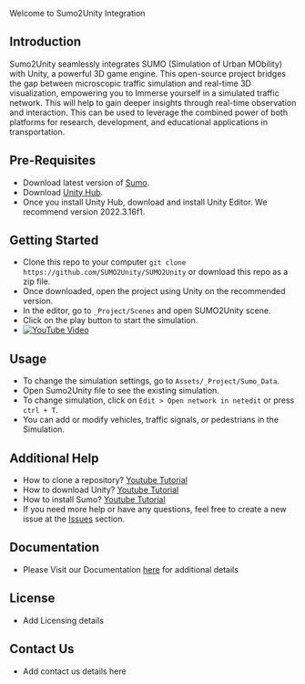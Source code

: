 Welcome to Sumo2Unity Integration

## Introduction
Sumo2Unity seamlessly integrates SUMO (Simulation of Urban MObility) with Unity, a powerful 3D game engine. This open-source project bridges the gap between microscopic traffic simulation and real-time 3D visualization, empowering you to Immerse yourself in a simulated traffic network. This will help to gain deeper insights through real-time observation and interaction. This can be used to leverage the combined power of both platforms for research, development, and educational applications in transportation.

## Pre-Requisites
- Download latest version of [Sumo](https://eclipse.dev/sumo/).
- Download [Unity Hub](https://unity.com/download).
- Once you install Unity Hub, download and install Unity Editor. We recommend version 2022.3.16f1.

## Getting Started
- Clone this repo to your computer   `git clone https://github.com/SUMO2Unity/SUMO2Unity` or download this repo as a zip file.
- Once downloaded, open the project using Unity on the recommended version.
- In the editor, go to `_Project/Scenes` and open SUMO2Unity scene.
- Click on the play button to start the simulation.
- [![YouTube Video](https://img.youtube.com/vi/AWS-hvQ5cqs/0.jpg)](https://www.youtube.com/watch?v=AWS-hvQ5cqs)

## Usage
- To change the simulation settings, go to `Assets/_Project/Sumo_Data`.
- Open Sumo2Unity file to see the existing simulation.
- To change simulation, click on `Edit > Open network in netedit` or press `ctrl + T`.
- You can add or modify vehicles, traffic signals, or pedestrians in the Simulation.

## Additional Help
- How to clone a repository? [Youtube Tutorial](https://www.youtube.com/watch?v=EhxPBMQFCaI)
- How to download Unity? [Youtube Tutorial](https://www.youtube.com/watch?v=Kh_FD0Ypdhg)
- How to install Sumo? [Youtube Tutorial](https://www.youtube.com/watch?v=7DfVUwgUIlQ)
- If you need more help or have any questions, feel free to create a new issue at the [Issues](https://github.com/SUMO2Unity/SUMO2Unity/issues) section. 

## Documentation
- Please Visit our Documentation [here](https://sumo2unitydocumentation.readthedocs.io/en/latest/) for additional details
  
## License
- Add Licensing details

## Contact Us
- Add contact us details here
